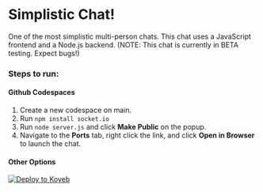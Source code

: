 # Simplistic Chat!

One of the most simplistic multi-person chats. This chat uses a JavaScript frontend and a Node.js backend. (NOTE: This chat is currently in BETA testing. Expect bugs!)
### Steps to run:
#### Github Codespaces
1. Create a new codespace on main.
2. Run `npm install socket.io`
3. Run `node server.js` and click **Make Public** on the popup.
4. Navigate to the **Ports** tab, right click the link, and click **Open in Browser** to launch the chat.

#### Other Options
[![Deploy to Koyeb](https://www.koyeb.com/static/images/deploy/button.svg)](https://app.koyeb.com/deploy?name=simplistic-chat&repository=BlacketGodAlt%2FSimplistic-Chat&branch=main&instance_type=free&regions=was&ports=3000%3Bhttp%3B%2F&hc_protocol%5B3000%5D=tcp&hc_grace_period%5B3000%5D=5&hc_interval%5B3000%5D=30&hc_restart_limit%5B3000%5D=3&hc_timeout%5B3000%5D=5&hc_path%5B3000%5D=%2F&hc_method%5B3000%5D=get)
